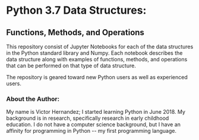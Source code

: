 # Python 3.7 Data Structures: 
## Functions, Methods, and Operations

This repository consist of Jupyter Notebooks for each of the data structures in the Python standard library and Numpy. Each notebook describes the data structure along with examples of functions, methods, and operations that can be performed on that type of data structure. 

The repository is geared toward new Python users as well as experienced users. 

### About the Author:
My name is Victor Hernandez; I started learning Python in June 2018. My background is in research, specifically research in early childhood education. I do not have a computer science background, but I have an affinity for programming in Python -- my first programming language. 
